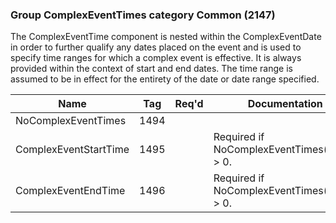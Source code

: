 ### Group ComplexEventTimes category Common (2147)

The ComplexEventTime component is nested within the ComplexEventDate in order to further qualify any dates placed on the event and is used to specify time ranges for which a complex event is effective. It is always provided within the context of start and end dates. The time range is assumed to be in effect for the entirety of the date or date range specified.

| Name                  | Tag  | Req'd | Documentation                              |
|-----------------------|------|----------|--------------------------------------------|
| NoComplexEventTimes   | 1494 |       |                                            |
| ComplexEventStartTime | 1495 |       | Required if NoComplexEventTimes(1494) > 0. |
| ComplexEventEndTime   | 1496 |       | Required if NoComplexEventTimes(1494) > 0. |


